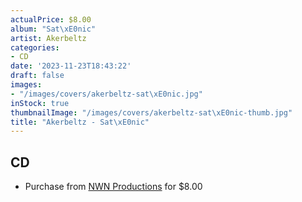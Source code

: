 ```yaml
---
actualPrice: $8.00
album: "Sat\xE0nic"
artist: Akerbeltz
categories:
- CD
date: '2023-11-23T18:43:22'
draft: false
images:
- "/images/covers/akerbeltz-sat\xE0nic.jpg"
inStock: true
thumbnailImage: "/images/covers/akerbeltz-sat\xE0nic-thumb.jpg"
title: "Akerbeltz - Sat\xE0nic"
---
```


## CD
* Purchase from [NWN Productions](http://shop.nwnprod.com/index.php?route=product/product&path=93&product_id=3063&sort=pd.name&order=ASC) for $8.00
